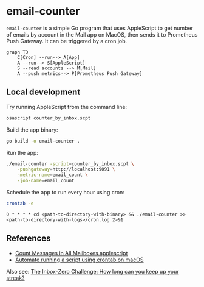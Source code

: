# email-counter

`email-counter` is a simple Go program that uses AppleScript to get number of emails by account in the Mail app on MacOS, then sends it to Prometheus Push Gateway. It can be triggered by a cron job.

```mermaid
graph TD
    C[Cron] --run--> A[App]
    A --run--> S[AppleScript]
    S --read accounts --> M[Mail]
    A --push metrics--> P[Prometheus Push Gateway]
```

## Local development

Try running AppleScript from the command line:

```bash
osascript counter_by_inbox.scpt
```

Build the app binary:

```bash
go build -o email-counter .
```

Run the app:

```bash
./email-counter -script=counter_by_inbox.scpt \
    -pushgateway=http://localhost:9091 \
    -metric-name=email_count \
    -job-name=email_count
```

Schedule the app to run every hour using cron:

```bash
crontab -e
```

```crontab
0 * * * * cd <path-to-directory-with-binary> && ./email-counter >> <path-to-directory-with-logs>/cron.log 2>&1
```

## References

* [Count Messages in All Mailboxes.applescript](https://github.com/github-linguist/linguist/blob/master/samples/AppleScript/Count%20Messages%20in%20All%20Mailboxes.applescript)
* [Automate running a script using crontab on macOS](https://medium.com/macoclock/automate-running-a-script-using-crontab-on-macos-88a378e0aeac)

Also see: [The Inbox-Zero Challenge: How long can you keep up your streak?](https://coda.io/d/The-Inbox-Zero-Challenge-How-long-can-you-keep-up-your-streak_dxal1e9cXAQ/The-Inbox-Zero-Challenge-How-long-can-you-keep-up-your-streak_sun_P)
